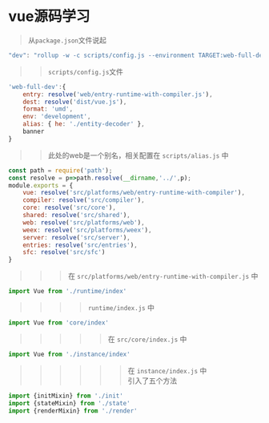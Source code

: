 # vue源码学习
> 从`package.json`文件说起
```js
"dev": "rollup -w -c scripts/config.js --environment TARGET:web-full-dev",
```
>>`scripts/config.js`文件
```js
'web-full-dev':{
    entry: resolve('web/entry-runtime-with-compiler.js'),
    dest: resolve('dist/vue.js'),
    format: 'umd',
    env: 'development',
    alias: { he: './entity-decoder' },
    banner
}
```
>> 此处的web是一个别名，相关配置在 `scripts/alias.js` 中
```js
const path = require('path');
const resolve = p=>path.resolve(__dirname,'../',p);
module.exports = {
    vue: resolve('src/platforms/web/entry-runtime-with-compiler'),
    compiler: resolve('src/compiler'),
    core: resolve('src/core'),
    shared: resolve('src/shared'),
    web: resolve('src/platforms/web'),
    weex: resolve('src/platforms/weex'),
    server: resolve('src/server'),
    entries: resolve('src/entries'),
    sfc: resolve('src/sfc')
}
```
>>> 在 `src/platforms/web/entry-runtime-with-compiler.js` 中
```js
import Vue from './runtime/index'
```
>>>> `runtime/index.js` 中
```js
import Vue from 'core/index'
```
>>>>> 在 `src/core/index.js` 中
```js
import Vue from './instance/index'
```
>>>>>> 在 `instance/index.js` 中  
引入了五个方法
```js
import {initMixin} from './init'
import {stateMixin} from './state'
import {renderMixin} from './render'

```

